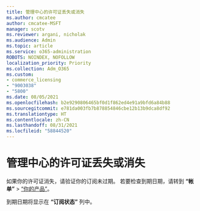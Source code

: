 ```yaml
---
title: 管理中心的许可证丢失或消失
ms.author: cmcatee
author: cmcatee-MSFT
manager: scotv
ms.reviewer: argani, nicholak
ms.audience: Admin
ms.topic: article
ms.service: o365-administration
ROBOTS: NOINDEX, NOFOLLOW
localization_priority: Priority
ms.collection: Adm_O365
ms.custom:
- commerce_licensing
- "9003038"
- "5800"
ms.date: 08/05/2021
ms.openlocfilehash: b2e9290806465bf0d1f862ed4e91a9bfd6a84b88
ms.sourcegitcommit: e781da003fb7b878854846cbe12b13b9dca8df92
ms.translationtype: HT
ms.contentlocale: zh-CN
ms.lasthandoff: 08/31/2021
ms.locfileid: "58844520"
---
```

# <a name="license-missing-or-disappears-from-the-admin-center"></a>管理中心的许可证丢失或消失

如果你的许可证消失，请验证你的订阅未过期。 若要检查到期日期，请转到 **“帐单”** > [“你的产品”](https://go.microsoft.com/fwlink/p/?linkid=842054)。

到期日期将显示在 **“订阅状态”** 列中。